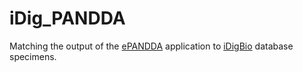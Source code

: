# iDig_PANDDA

Matching the output of the [ePANDDA](https://github.com/ItoErika/ePANDDA_app) application to [iDigBio](https://www.idigbio.org/) database specimens. 

